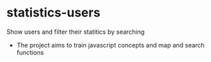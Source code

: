 # statistics-users
Show users and filter their statitics by searching

- The project aims to train javascript concepts and map and search functions
